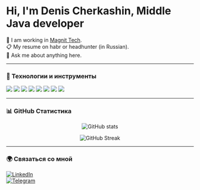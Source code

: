 # Hi, I'm Denis Cherkashin, Middle Java developer

💼 I am working in <a href="https://github.com/magnit-tech">Magnit Tech</a>. <br>
📋 My resume on habr or headhunter (in Russian). <br>
💬 Ask me about anything here. <br>

---

### 🚀 Технологии и инструменты

<p align="left">
  <img src="https://img.shields.io/badge/Java-ED8B00?style=for-the-badge&logo=openjdk&logoColor=white"/>
  <img src="https://img.shields.io/badge/Spring-6DB33F?style=for-the-badge&logo=spring&logoColor=white"/>
  <img src="https://img.shields.io/badge/PostgreSQL-316192?style=for-the-badge&logo=postgresql&logoColor=white"/>
  <img src="https://img.shields.io/badge/Docker-2496ED?style=for-the-badge&logo=docker&logoColor=white"/>
  <img src="https://img.shields.io/badge/Kubernetes-326CE5?style=for-the-badge&logo=kubernetes&logoColor=white"/>
  <img src="https://img.shields.io/badge/Apache%20Kafka-231F20?style=for-the-badge&logo=apachekafka&logoColor=white"/>
  <img src="https://img.shields.io/badge/Git-F05032?style=for-the-badge&logo=git&logoColor=white"/>
  <img src="https://img.shields.io/badge/Linux-FCC624?style=for-the-badge&logo=linux&logoColor=black"/>
</p>

---

### 📊 GitHub Статистика

<p align="center">
  <img src="https://github-readme-stats.vercel.app/api?username=yourusername&show_icons=true&theme=tokyonight" alt="GitHub stats"/>
</p>

<p align="center">
  <img src="https://github-readme-streak-stats.herokuapp.com/?user=yourusername&theme=tokyonight" alt="GitHub Streak"/>
</p>

---

### 🌍 Связаться со мной

[![LinkedIn](https://img.shields.io/badge/LinkedIn-blue?style=for-the-badge&logo=linkedin)](https://linkedin.com/)  
[![Telegram](https://img.shields.io/badge/Telegram-2CA5E0?style=for-the-badge&logo=telegram&logoColor=white)](https://t.me/yourusername)
